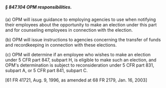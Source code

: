 ##### § 847.104 OPM responsibilities. #####

(a) OPM will issue guidance to employing agencies to use when notifying their employees about the opportunity to make an election under this part and for counseling employees in connection with the election.

(b) OPM will issue instructions to agencies concerning the transfer of funds and recordkeeping in connection with these elections.

(c) OPM will determine if an employee who wishes to make an election under 5 CFR part 847, subpart H, is eligible to make such an election, and OPM's determination is subject to reconsideration under 5 CFR part 831, subpart A, or 5 CFR part 841, subpart C.

[61 FR 41721, Aug. 9, 1996, as amended at 68 FR 2179, Jan. 16, 2003]
